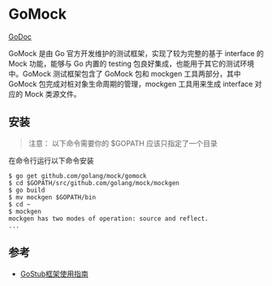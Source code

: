 # GoMock

[GoDoc](https://godoc.org/github.com/golang/mock/gomock)

GoMock 是由 Go 官方开发维护的测试框架，实现了较为完整的基于 interface 的 Mock 功能，能够与 Go 内置的 testing 包良好集成，也能用于其它的测试环境中。GoMock 测试框架包含了 GoMock 包和 mockgen 工具两部分，其中 GoMock 包完成对桩对象生命周期的管理，mockgen 工具用来生成 interface 对应的 Mock 类源文件。

## 安装

> 注意： 以下命令需要你的 $GOPATH 应该只指定了一个目录

在命令行运行以下命令安装

```shell
$ go get github.com/golang/mock/gomock
$ cd $GOPATH/src/github.com/golang/mock/mockgen
$ go build
$ mv mockgen $GOPATH/bin
$ cd ~
$ mockgen
mockgen has two modes of operation: source and reflect.
...
```

## 参考

- [GoStub框架使用指南](https://www.jianshu.com/p/70a93a9ed186)